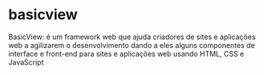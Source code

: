 # basicview
BasicView: é um framework web que ajuda criadores de sites e aplicações web a agilizarem o desenvolvimento dando a eles  alguns componentes de interface e front-end para sites e aplicações web usando HTML, CSS e JavaScript
